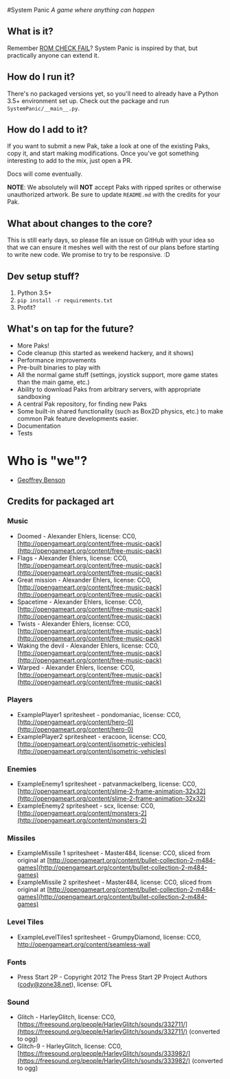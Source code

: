 #System Panic
_A game where anything can happen_

## What is it?

Remember [ROM CHECK FAIL](http://www.farbs.org/romcheckfail.php)?  System Panic is inspired by that, but practically anyone can extend it.

## How do I run it?

There's no packaged versions yet, so you'll need to already have a Python 3.5+ environment set up.  Check out the package and run `SystemPanic/__main__.py`.

## How do I add to it?

If you want to submit a new Pak, take a look at one of the existing Paks, copy it, and start making modifications.
Once you've got something interesting to add to the mix, just open a PR.

Docs will come eventually.

**NOTE**: We absolutely will **NOT** accept Paks with ripped sprites or otherwise unauthorized artwork.  Be sure to update
`README.md` with the credits for your Pak.

## What about changes to the core?

This is still early days, so please file an issue on GitHub with your idea so that we can ensure it meshes well with the
rest of our plans before starting to write new code.  We promise to try to be responsive.  :D

## Dev setup stuff?

1. Python 3.5+
2. `pip install -r requirements.txt`
3. Profit?

## What's on tap for the future?
* More Paks!
* Code cleanup (this started as weekend hackery, and it shows)
* Performance improvements
* Pre-built binaries to play with
* All the normal game stuff (settings, joystick support, more game states than the main game, etc.)
* Ability to download Paks from arbitrary servers, with appropriate sandboxing
* A central Pak repository, for finding new Paks
* Some built-in shared functionality (such as Box2D physics, etc.) to make common Pak feature developments easier.
* Documentation
* Tests

# Who is "we"?
* [Geoffrey Benson](https://github.com/xaroth8088)

## Credits for packaged art

### Music
* Doomed - Alexander Ehlers, license: CC0, [http://opengameart.org/content/free-music-pack](http://opengameart.org/content/free-music-pack)
* Flags - Alexander Ehlers, license: CC0, [http://opengameart.org/content/free-music-pack](http://opengameart.org/content/free-music-pack)
* Great mission - Alexander Ehlers, license: CC0, [http://opengameart.org/content/free-music-pack](http://opengameart.org/content/free-music-pack)
* Spacetime - Alexander Ehlers, license: CC0, [http://opengameart.org/content/free-music-pack](http://opengameart.org/content/free-music-pack)
* Twists - Alexander Ehlers, license: CC0, [http://opengameart.org/content/free-music-pack](http://opengameart.org/content/free-music-pack)
* Waking the devil - Alexander Ehlers, license: CC0, [http://opengameart.org/content/free-music-pack](http://opengameart.org/content/free-music-pack)
* Warped - Alexander Ehlers, license: CC0, [http://opengameart.org/content/free-music-pack](http://opengameart.org/content/free-music-pack)

### Players
* ExamplePlayer1 spritesheet - pondomaniac, license: CC0, [http://opengameart.org/content/hero-0](http://opengameart.org/content/hero-0)
* ExamplePlayer2 spritesheet - eracoon, license: CC0, [http://opengameart.org/content/isometric-vehicles](http://opengameart.org/content/isometric-vehicles)

### Enemies
* ExampleEnemy1 spritesheet - patvanmackelberg, license: CC0, [http://opengameart.org/content/slime-2-frame-animation-32x32](http://opengameart.org/content/slime-2-frame-animation-32x32)
* ExampleEnemy2 spritesheet - scx, license: CC0, [http://opengameart.org/content/monsters-2](http://opengameart.org/content/monsters-2)

### Missiles
* ExampleMissile 1 spritesheet - Master484, license: CC0, sliced from original at [http://opengameart.org/content/bullet-collection-2-m484-games](http://opengameart.org/content/bullet-collection-2-m484-games)
* ExampleMissile 2 spritesheet - Master484, license: CC0, sliced from original at [http://opengameart.org/content/bullet-collection-2-m484-games](http://opengameart.org/content/bullet-collection-2-m484-games)

### Level Tiles
* ExampleLevelTiles1 spritesheet - GrumpyDiamond, license: CC0, http://opengameart.org/content/seamless-wall

### Fonts
* Press Start 2P - Copyright 2012 The Press Start 2P Project Authors (cody@zone38.net), license: OFL

### Sound
* Glitch - HarleyGlitch, license: CC0, [https://freesound.org/people/HarleyGlitch/sounds/332711/](https://freesound.org/people/HarleyGlitch/sounds/332711/) (converted to ogg)
* Glitch-9 - HarleyGlitch, license: CC0, [https://freesound.org/people/HarleyGlitch/sounds/333982/](https://freesound.org/people/HarleyGlitch/sounds/333982/) (converted to ogg)
